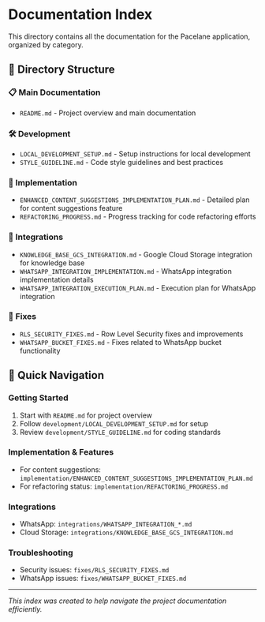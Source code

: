 # Documentation Index

This directory contains all the documentation for the Pacelane application, organized by category.

## 📁 Directory Structure

### 📋 Main Documentation
- `README.md` - Project overview and main documentation

### 🛠️ Development
- `LOCAL_DEVELOPMENT_SETUP.md` - Setup instructions for local development
- `STYLE_GUIDELINE.md` - Code style guidelines and best practices

### 🚀 Implementation
- `ENHANCED_CONTENT_SUGGESTIONS_IMPLEMENTATION_PLAN.md` - Detailed plan for content suggestions feature
- `REFACTORING_PROGRESS.md` - Progress tracking for code refactoring efforts

### 🔌 Integrations
- `KNOWLEDGE_BASE_GCS_INTEGRATION.md` - Google Cloud Storage integration for knowledge base
- `WHATSAPP_INTEGRATION_IMPLEMENTATION.md` - WhatsApp integration implementation details
- `WHATSAPP_INTEGRATION_EXECUTION_PLAN.md` - Execution plan for WhatsApp integration

### 🔧 Fixes
- `RLS_SECURITY_FIXES.md` - Row Level Security fixes and improvements
- `WHATSAPP_BUCKET_FIXES.md` - Fixes related to WhatsApp bucket functionality

## 📖 Quick Navigation

### Getting Started
1. Start with `README.md` for project overview
2. Follow `development/LOCAL_DEVELOPMENT_SETUP.md` for setup
3. Review `development/STYLE_GUIDELINE.md` for coding standards

### Implementation & Features
- For content suggestions: `implementation/ENHANCED_CONTENT_SUGGESTIONS_IMPLEMENTATION_PLAN.md`
- For refactoring status: `implementation/REFACTORING_PROGRESS.md`

### Integrations
- WhatsApp: `integrations/WHATSAPP_INTEGRATION_*.md`
- Cloud Storage: `integrations/KNOWLEDGE_BASE_GCS_INTEGRATION.md`

### Troubleshooting
- Security issues: `fixes/RLS_SECURITY_FIXES.md`
- WhatsApp issues: `fixes/WHATSAPP_BUCKET_FIXES.md`

---

*This index was created to help navigate the project documentation efficiently.*
